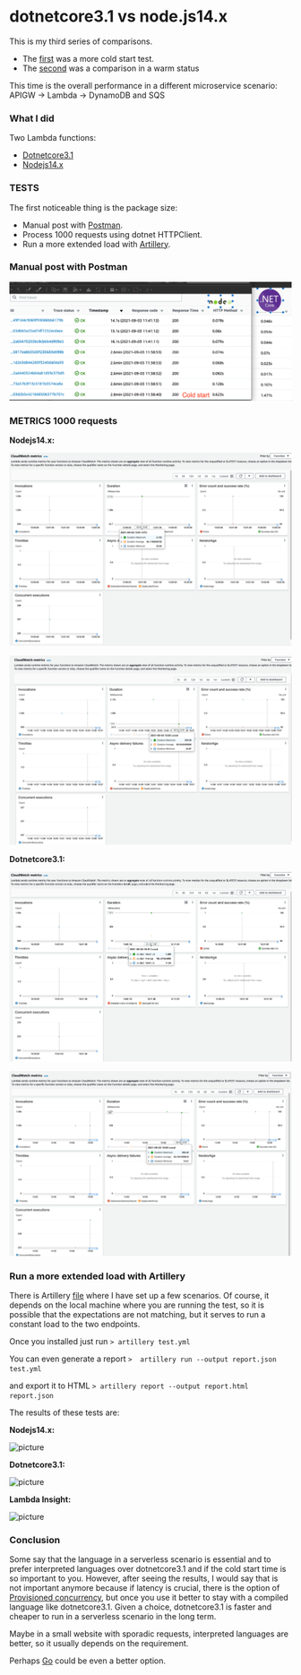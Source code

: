 # dotnetcore3.1 vs node.js14.x

This is my third series of comparisons. 

* The [first](https://github.com/ymwjbxxq/dotnetcore3.1-vs-nodejs-aws-stepfunction-test) was a more cold start test.
* The [second](https://github.com/ymwjbxxq/dotnetcore3.1-vs-nodejs-aws-sqs-lambda-dynamodb) was a comparison in a warm status

This time is the overall performance in a different microservice scenario:
APIGW -> Lambda -> DynamoDB and SQS

### What I did ###

Two Lambda functions:

* [Dotnetcore3.1](https://github.com/ymwjbxxq/dotnetcore3.1-vs-nodejs-aws-apigw-lambda-dynamodb_and_sqs/tree/main/dotnetcore3.1/ApigwLambdaDynamoDbSqs)
* [Nodejs14.x](https://github.com/ymwjbxxq/dotnetcore3.1-vs-nodejs-aws-apigw-lambda-dynamodb_and_sqs/tree/main/node14.x)

### TESTS ###

The first noticeable thing is the package size:

* Manual post with [Postman](https://www.postman.com/).
* Process 1000 requests using dotnet HTTPClient.
* Run a more extended load with [Artillery](https://artillery.io/docs/guides/getting-started/installing-artillery.html).

### Manual post with Postman ###

![picture](https://github.com/ymwjbxxq/dotnetcore3.1-vs-nodejs-aws-apigw-lambda-dynamodb_and_sqs/blob/main/comparison1.png)

### METRICS 1000 requests ###

**Nodejs14.x:**

![picture](https://github.com/ymwjbxxq/dotnetcore3.1-vs-nodejs-aws-apigw-lambda-dynamodb_and_sqs/blob/main/node.test1.1000.png)

![picture](https://github.com/ymwjbxxq/dotnetcore3.1-vs-nodejs-aws-apigw-lambda-dynamodb_and_sqs/blob/main/node.test2.1000.png)

**Dotnetcore3.1:**

![picture](https://github.com/ymwjbxxq/dotnetcore3.1-vs-nodejs-aws-apigw-lambda-dynamodb_and_sqs/blob/main/dotnet.test1.1000.png)

![picture](https://github.com/ymwjbxxq/dotnetcore3.1-vs-nodejs-aws-apigw-lambda-dynamodb_and_sqs/blob/main/dotnet.test2.1000.png)

### Run a more extended load with Artillery ###

There is Artillery [file](https://github.com/ymwjbxxq/dotnetcore3.1-vs-nodejs-aws-apigw-lambda-dynamodb_and_sqs/blob/main/dotnetcore3.1/ApigwLambdaDynamoDbSqs/test.yml) where I have set up a few scenarios. Of course, it depends on the local machine where you are running the test, so it is possible that the expectations are not matching, but it serves to run a constant load to the two endpoints.

Once you installed just run
``` > artillery test.yml ```

You can even generate a report
``` >  artillery run --output report.json test.yml ```

and export it to HTML
``` > artillery report --output report.html report.json ```

The results of these tests are:

**Nodejs14.x:**

![picture](https://github.com/ymwjbxxq/dotnetcore3.1-vs-nodejs-aws-apigw-lambda-dynamodb_and_sqs/blob/main/node.artillery.png)

**Dotnetcore3.1:**

![picture](https://github.com/ymwjbxxq/dotnetcore3.1-vs-nodejs-aws-apigw-lambda-dynamodb_and_sqs/blob/main/dotnet.artillery.png)

**Lambda Insight:**

![picture](https://github.com/ymwjbxxq/dotnetcore3.1-vs-nodejs-aws-apigw-lambda-dynamodb_and_sqs/blob/main/lambda.insights.png)

### Conclusion ###

Some say that the language in a serverless scenario is essential and to prefer interpreted languages over dotnetcore3.1 and if the cold start time is so important to you.
However, after seeing the results, I would say that is not important anymore because if latency is crucial, there is the option of [Provisioned concurrency](https://docs.aws.amazon.com/lambda/latest/dg/configuration-concurrency.html), but once you use it better to stay with a compiled language like dotnetcore3.1.
Given a choice, dotnetcore3.1 is faster and cheaper to run in a serverless scenario in the long term.

Maybe in a small website with sporadic requests, interpreted languages are better, so it usually depends on the requirement.

Perhaps [Go](https://golang.org/) could be even a better option.
